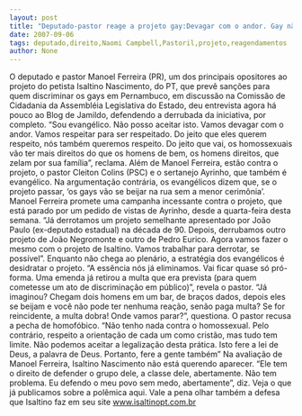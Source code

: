 ```yaml
---
layout: post
title: "Deputado-pastor reage a projeto gay:Devagar com o andor. Gay não pode ter mais direito que homem de bem"
date: 2007-09-06
tags: deputado,direito,Naomi Campbell,Pastoril,projeto,reagendamentos
author: None
---
```

O deputado e pastor Manoel Ferreira (PR), um dos principais opositores ao projeto do petista Isaltino Nascimento, do PT, que prev&ecirc; san&ccedil;&otilde;es para quem discriminar os gays em Pernambuco, em discuss&atilde;o na Comiss&atilde;o de Cidadania da Assembl&eacute;ia Legislativa do Estado, deu entrevista agora h&aacute; pouco ao Blog de Jamildo, defendendo a derrubada da iniciativa, por completo.
&ldquo;Sou evang&eacute;lico. N&atilde;o posso aceitar isto. Vamos devagar com o andor. Vamos respeitar para ser respeitado. Do jeito que eles querem respeito, n&oacute;s tamb&eacute;m queremos respeito. Do jeito que vai, os homossexuais v&atilde;o ter mais direitos do que os homens de bem, os homens direitos, que zelam por sua fam&iacute;lia&rdquo;, reclama.
Al&eacute;m de Manoel Ferreira, est&atilde;o contra o projeto, o pastor Cleiton Colins (PSC) e o sertanejo Ayrinho, que tamb&eacute;m &eacute; evang&eacute;lico. Na argumenta&ccedil;&atilde;o contr&aacute;ria, os evang&eacute;licos dizem que, se o projeto passar, &lsquo;os gays v&atilde;o se beijar na rua sem a menor cerim&ocirc;nia&rsquo;.
Manoel Ferreira promete uma campanha incessante contra o projeto, que est&aacute; parado por um pedido de vistas de Ayrinho, desde a quarta-feira desta semana.
&ldquo;J&aacute; derrotamos um projeto semelhante apresentado por Jo&atilde;o Paulo (ex-deputado estadual) na d&eacute;cada de 90. Depois, derrubamos outro projeto de Jo&atilde;o Negromonte e outro de Pedro Eurico. Agora vamos fazer o mesmo com o projeto de Isaltino. Vamos trabalhar para derrotar, se poss&iacute;vel&rdquo;.
Enquanto n&atilde;o chega ao plen&aacute;rio, a estrat&eacute;gia dos evang&eacute;licos &eacute; desidratar o projeto. &ldquo;A ess&ecirc;ncia n&oacute;s j&aacute; eliminamos. Vai ficar quase s&oacute; pr&oacute;-forma. Uma emenda j&aacute; retirou a multa que era prevista (para quem cometesse um ato de discrimina&ccedil;&atilde;o em p&uacute;blico)&rdquo;, revela o pastor.
&ldquo;J&aacute; imaginou? Chegam dois homens em um bar, de bra&ccedil;os dados, depois eles se beijam e voc&ecirc; n&atilde;o pode ter nenhuma rea&ccedil;&atilde;o, sen&atilde;o paga multa? Se for reincidente, a multa dobra! Onde vamos parar?&rdquo;, questiona.
O pastor recusa a pecha de homof&oacute;bico. &ldquo;N&atilde;o tenho nada contra o homossexual. Pelo contr&aacute;rio, respeito a orienta&ccedil;&atilde;o de cada um como crist&atilde;o, mas tudo tem limite. N&atilde;o podemos aceitar a legaliza&ccedil;&atilde;o desta pr&aacute;tica. Isto fere a lei de Deus, a palavra de Deus. Portanto, fere a gente tamb&eacute;m&rdquo;
Na avalia&ccedil;&atilde;o de Manoel Ferreira, Isaltino Nascimento n&atilde;o est&aacute; querendo aparecer. &ldquo;Ele tem o direito de defender o grupo dele, a classe dele, abertamente. N&atilde;o tem problema. Eu defendo o meu povo sem medo, abertamente&rdquo;, diz.
Veja o que j&aacute; publicamos sobre a pol&ecirc;mica aqui.
Vale a pena olhar tamb&eacute;m a defesa que Isaltino faz em seu site www.isaltinopt.com.br 